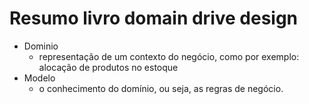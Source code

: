# Resumo livro domain drive design
- Dominio
  - representação de um contexto do negócio, como por exemplo: alocação de produtos no estoque 
- Modelo
  - o conhecimento do domínio, ou seja, as regras de negócio. 
